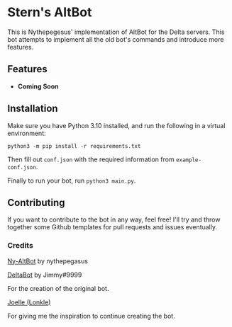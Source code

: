 # Stern's AltBot
This is Nythepegesus' implementation of AltBot for the Delta servers. This bot attempts to implement all the old bot's commands and introduce more features. 

## Features
 * **Coming Soon**

## Installation
Make sure you have Python 3.10 installed, and run the following in a virtual environment:
```command line
python3 -m pip install -r requirements.txt
```

Then fill out `conf.json` with the required information from `example-conf.json`.

Finally to run your bot, run `python3 main.py`.

## Contributing
If you want to contribute to the bot in any way, feel free! I'll try and throw together some Github templates for pull requests and issues eventually. 

### Credits

[Ny-AltBot](https://github.com/nythepegasus/ny-altbot) by nythepegasus

[DeltaBot](https://github.com/deltadiscordbot/deltabot) by Jimmy#9999

For the creation of the original bot.

[Joelle (Lonkle)](https://github.com/lonkle)

For giving me the inspiration to continue creating the bot.
